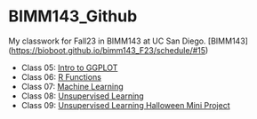 # BIMM143_Github
My classwork for Fall23 in BIMM143 at UC San Diego. [BIMM143] (https://bioboot.github.io/bimm143_F23/schedule/#15)

- Class 05: [Intro to GGPLOT](https://github.com/liquidgrey/BIMM143_Github/blob/main/Class05/Class05.md)
- Class 06: [R Functions](https://github.com/liquidgrey/BIMM143_Github/blob/main/Class06/Class06/Class06.md)
- Class 07: [Machine Learning](https://github.com/liquidgrey/BIMM143_Github/blob/main/Class07/Class07/Class07-HW.md)
- Class 08: [Unsupervised Learning](https://github.com/liquidgrey/BIMM143_Github/blob/main/Class08/Class08.md)
- Class 09: [Unsupervised Learning Halloween Mini Project](https://github.com/liquidgrey/BIMM143_Github/blob/main/Class09/Class09/Class09.md)
